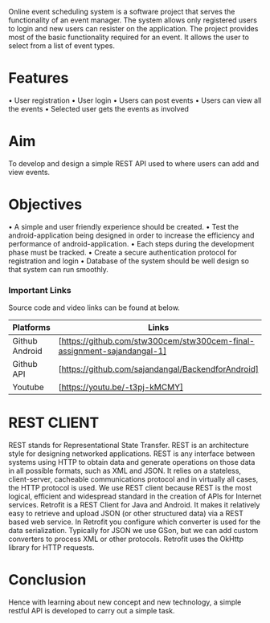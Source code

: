 Online event scheduling system is a software project that serves the functionality of an event manager. The system allows only registered users to login and new users can resister on the application. The project provides most of the basic functionality required for an event. It allows the user to select from a list of event types. 
# Features
•	User registration 
•	User login 
•	Users can post events 
•	Users can view all the events 
•	Selected user gets the events as involved

# Aim

To develop and design a simple REST API used to where users can add and view events.

# Objectives

•	A simple and user friendly experience should be created. 
•	Test the android-application being designed in order to increase the efficiency and performance of android-application. 
•	Each steps during the development phase must be tracked.
•	Create a secure authentication protocol for registration and login
•	Database of the system should be well design so that system can run smoothly.

### Important Links

Source code and video links can be found at below.

| Platforms      | Links                                                               |
| -------------- | ------------------------------------------------------------------- |
| Github Android | [https://github.com/stw300cem/stw300cem-final-assignment-sajandangal-1] |
| Github API     | [https://github.com/sajandangal/BackendforAndroid]          |
| Youtube        | [https://youtu.be/-t3pj-kMCMY] 

# REST CLIENT

REST stands for Representational State Transfer. REST is an architecture style for designing networked applications. REST is any interface between systems using HTTP to obtain data and generate operations on those data in all possible formats, such as XML and JSON. It relies on a stateless, client-server, cacheable communications protocol and in virtually all cases, the HTTP protocol is used. We use REST client because REST is the most logical, efficient and widespread standard in the creation of APIs for Internet services.
Retrofit is a REST Client for Java and Android. It makes it relatively easy to retrieve and upload JSON (or other structured data) via a REST based web service. In Retrofit you configure which converter is used for the data serialization. Typically for JSON we use GSon, but we can add custom converters to process XML or other protocols. Retrofit uses the OkHttp library for HTTP requests.

# Conclusion

Hence with learning about new concept and new technology, a simple restful API is developed to carry out a simple task.
